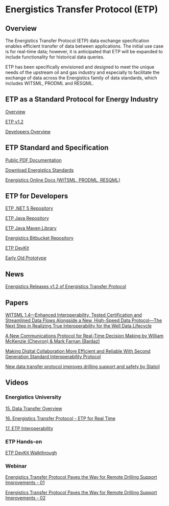 # Energistics Transfer Protocol (ETP)

## Overview

The Energistics Transfer Protocol (ETP) data exchange specification enables efficient transfer of data between applications. 
The initial use case is for real-time data; however, it is anticipated that ETP will be expanded to include functionality for historical data queries.  

ETP has been specifically envisioned and designed to meet the unique needs of the upstream oil and gas industry and especially to facilitate the exchange of data across the Energistics family of data standards, which includes WITSML, PRODML and RESQML.

## ETP as a Standard Protocol for Energy Industry

[Overview](https://www.energistics.org/portfolio/energistics-transfer-protocol/)

[ETP v1.2](https://www.energistics.org/introduction-to-etp-v1-2/)

[Developers Overview](https://www.energistics.org/etp-developers-users/)

## ETP Standard and Specification

[Public PDF Documentation](https://public.3.basecamp.com/p/pNHktDcKVBGENgAbTu57YAeU)

[Download Energistics Standards](https://www.energistics.org/download-standards/) 

[Energistics Online Docs (WITSML, PRODML, RESQML)](http://docs.energistics.org/)

## ETP for Developers 

[ETP .NET 5 Repository](https://bitbucket.org/wtambunan/etp-server-netcore/) 

[ETP Java Repository](https://bitbucket.org/wtambunan/etp-java/)

[ETP Java Maven Library](https://search.maven.org/artifact/org.energistics/etp)

[Energistics Bitbucket Repository](https://bitbucket.org/energistics/) 

[ETP DevKit](https://www.energistics.org/developer-resources/#ETP-devKit)

[Early Old Prototype](https://sourceforge.net/projects/rlfprototype/)

## News 

[Energistics Releases v1.2 of Energistics Transfer Protocol](https://www.energistics.org/energistics-releases-v1-2-of-energistics-transfer-protocol/)

## Papers
[WITSML 1.4—Enhanced Interoperability, Tested Certification and Streamlined Data Flows Alongside a New, High-Speed Data Protocol—The Next Step in Realizing True Interoperability for the Well Data Lifecycle](https://onepetro.org/SPEDEC/proceedings-abstract/15DEC/3-15DEC/D031S017R001/182445)

[A New Communications Protocol for Real-Time Decision Making by William McKenzie (Chevron) & Mark Farnan (Bardaz)](https://onepetro.org/SPEIE/proceedings-abstract/16IE/All-16IE/SPE-181088-MS/186704)

[Making Digital Collaboration More Efficient and Reliable With Second Generation Standard Interoperability Protocol](https://onepetro.org/SPEATCE/proceedings-abstract/20ATCE/3-20ATCE/D031S022R004/449824)

[New data transfer protocol improves drilling support and safety by Statoil](https://www.energistics.org/wp-content/uploads/2018/10/WO0118_Statoil_ETP_Test-1.pdf)

## Videos

### Energistics University 

[15. Data Transfer Overview](https://vimeo.com/466273797)

[16. Energistics Transfer Protocol - ETP for Real Time](https://vimeo.com/482829240)

[17. ETP Interoperability](https://vimeo.com/549000717)

### ETP Hands-on

[ETP DevKit Walkthrough](https://vimeo.com/500643085)

### Webinar

[Energistics Transfer Protocol Paves the Way for Remote Drilling Support Improvements - 01](https://www.youtube.com/watch?v=mRnEajOZUrw)

[Energistics Transfer Protocol Paves the Way for Remote Drilling Support Improvements - 02](https://www.youtube.com/watch?v=c4iUuiQoPXo)

